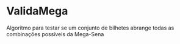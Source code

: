 # ValidaMega
Algoritmo para testar se um conjunto de bilhetes abrange todas as combinações possíveis da Mega-Sena
